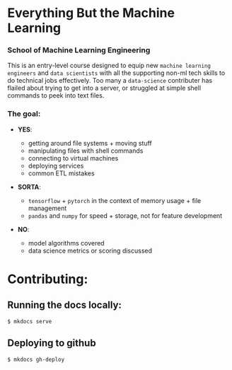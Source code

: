 # Everything But the Machine Learning

### School of Machine Learning Engineering

This is an entry-level course designed to equip new `machine learning engineers` and `data scientists` with all the supporting non-ml tech skills to do technical jobs effectively. Too many a `data-science` contributer has flailed about trying to get into a server, or struggled at simple shell commands to peek into text files.

### The goal:

- **YES**:
    - getting around file systems + moving stuff
    - manipulating files with shell commands
    - connecting to virtual machines
    - deploying services
    - common ETL mistakes

- **SORTA**:
    - `tensorflow` + `pytorch` in the context of memory usage + file management
    - `pandas` and `numpy` for speed + storage, not for feature development

- **NO**:
    - model algorithms covered
    - data science metrics or scoring discussed


# Contributing:

## Running the docs locally:

```
$ mkdocs serve
```

## Deploying to github

```
$ mkdocs gh-deploy
```
 